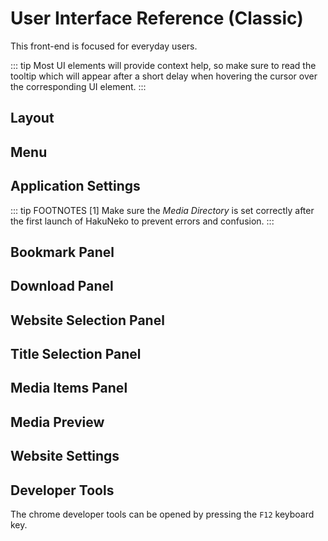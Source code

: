 # User Interface Reference (Classic)

This front-end is focused for everyday users.

::: tip
Most UI elements will provide context help, so make sure to read the tooltip which will appear after a short delay when hovering the cursor over the corresponding UI element.
:::

## Layout


## Menu


## Application Settings


::: tip FOOTNOTES
[1] Make sure the _Media Directory_ is set correctly after the first launch of HakuNeko to prevent errors and confusion.
:::

## Bookmark Panel



## Download Panel



## Website Selection Panel



## Title Selection Panel



## Media Items Panel


## Media Preview



## Website Settings


## Developer Tools

The chrome developer tools can be opened by pressing the `F12` keyboard key.